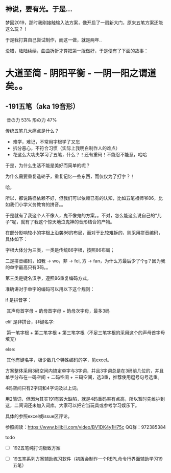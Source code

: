 ## 神说，要有光。于是...

梦回2019，那时我刚接触输入法方案，像开启了一扇新大门，原来五笔方案还能这么玩？！

于是我打算自己尝试制作，而这一做，就是两年..

没错，陆陆续续，曲曲折折才算把第一版做好，于是便有了下面的故事：

# 大道至简 - 阴阳平衡 - 一阴一阳之谓道矣。。

## 		-191五笔（aka 19音形）

​						音の力 53% 形の力 47%

传统五笔几大痛点是什么？

- 难学，难记，不常用字根学了又忘
- 拆分恶心，不符合习惯（实际上我明白制作人的难点）
- 花这么大功夫学习了五笔，什么？！还有重码！不能忍不能忍，哈哈

于是，为什么生活不能是美好而简单的呢？

为什么需要重复造轮子，重复记忆一些东西，而仅仅为了打字？！

哈，

所以，都说路径依赖不好，但我们可以依赖已有的认知，比如五笔祖师爷86，比如我们小学义务教育的拼音。。

于是就有了我这个人不像人，鬼不像鬼的方案。。不对，怎么能这么说自己的“儿子”呢，就有了我这个惊天地泣鬼神的音形结合的产物。

在部分影响较小的字根上沿袭86的布局，而对于比较难拆的，则采用拼音编码，具体如下：

字根大体分为三类，一类是传统86字根，按照86布局；

二是拼音编码，如我 -> wo，非 -> fei, 方 -> fan，为什么方最后少了个g？因为我的单字最高只有3码。。

第三类是键名汉字，遵照86重复编码方式。

准确讲对于单字的编码可以用以下这个规则：

if 是拼音字：

​	其声母首字母 + 韵母首字母 + 韵母次字母，最多3码

elif 是非拼音，非键名字:

​	第一笔字根 + 第二笔字根 + 第三笔字根（不足三笔字根的采用这个的声母首字母填充）

else:

​	其他有键名字，极少数几个特殊编码的字，见excel。

方案整体采用3码空间内搞定单字与3字词，并且3字词总是在3码前几位的，并且单字分布在一码空间 + 二码空间 + 三码空间，选3重，推荐使用逗号句号选重。

4码空间只有2字词和4字词及以上词。

用2简词，但因为其实191有较大缺陷，就是4码重码率有点高，所以暂时先维护到这，二间词还未加入词库。大家可以把它当玩具或参考学习娱乐下。

具体的参照excel或issue区评论。

参照阅读：https://www.bilibili.com/video/BV1DK4y1H75c
QQ群：972385384

todo

- [ ] 192五笔纯打词极致方案
- [ ] 19五笔系列方案辅助练习软件（初版会制作一个REPL命令行界面辅助学习19五笔）


